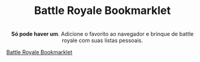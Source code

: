 <h1 align="center">Battle Royale Bookmarklet</h1>
<p align="center">
  <br>
  <strong>Só pode haver um</strong>. Adicione o favorito ao navegador e brinque de battle royale com suas listas pessoais.
  <br>
</p>

<a href="javascript:(function()%7B%22use%20strict%22%3Bfunction%20_toConsumableArray(e)%7Bif(Array.isArray(e))%7Bfor(var%20n%3D0%2Ct%3DArray(e.length)%3Bn%3Ce.length%3Bn%2B%2B)t%5Bn%5D%3De%5Bn%5D%3Breturn%20t%7Dreturn%20Array.from(e)%7Dwindow.br%3Dwindow.br%7C%7C%7Bitens%3A%5B%5D%2Clistas%3A%5B%7Bnome%3A%22Todos%20os%20Pok%C3%A9mons%20da%20primeira%20s%C3%A9rie%22%2Citens%3AArray(151).fill(%22https%3A%2F%2Fraw.githubusercontent.com%2FPokeAPI%2Fsprites%2Fmaster%2Fsprites%2Fpokemon%2F%7B0%7D.png%22).map(function(e%2Cn)%7Breturn%20e.replace(%22%7B0%7D%22%2Cn%2B1)%7D)%7D%2C%7Bnome%3A%22Copa%20do%20Mundo%20de%201994%22%2Citens%3A%22DE%2CSA%2CAR%2CBE%2CBR%2CBO%2CBG%2CCM%2CCO%2CKR%2CES%2CUS%2CGR%2CIE%2CIT%2CMA%2CMX%2CNE%2CNO%2CNL%2CRO%2CRU%2CSE%2CCH%22.split(%22%2C%22).map(function(e)%7Breturn%22https%3A%2F%2Fwww.countryflags.io%2F%22%2Be%2B%22%2Fflat%2F64.png%22%7D)%7D%2C%7Bnome%3A%22Melhor%20Filme%20Oscar%202020%22%2Citens%3A%22Ford%20vs%20Ferrari%2CO%20Irland%C3%AAs%2CJoJo%20Rabbit%2CCoringa%2CAdor%C3%A1veis%20Mulheres%2CHist%C3%B3ria%20de%20um%20Casamento%2C1917%2CEra%20Uma%20Vez%20Em...%20Hollywood%2CParasita%22.split(%22%2C%22)%7D%5D%2Cpaleta%3A%7Bvermelho%3A%22%23c0392b%22%2Cazul%3A%22%233498db%22%7D%2Ccomponentes%3A%7Bmodal%3Afunction(e%2Cn%2Ct)%7Bvar%20o%3Ddocument.createElement(%22div%22)%3Breturn%20o.innerHTML%3D'%3Csection%20style%3D%22position%3Afixed%3Btop%3A0%3Bleft%3A0%3Bright%3A0%3Bbottom%3A0%3Bdisplay%3Aflex%3Balign-items%3Acenter%3Bz-index%3A99999999999%3Bjustify-content%3Acenter%3Bline-height%3A1.4%3B%22%20data-sel%3D%22br-modal%22%3E%5Cn%20%20%20%20%20%20%20%20%20%20%20%20%3Cdiv%20style%3D%22position%3Aabsolute%3Bwidth%3A%20100%25%3Bheight%3A%20100%25%3Bbackground-color%3Argba(0%2C0%2C0%2C.75)%3Bz-index%3A%201%3Bcursor%3Apointer%3B%22%20onclick%3D%22br.fecha()%22%3E%3C%2Fdiv%3E%5Cn%20%20%20%20%20%20%20%20%20%20%20%20%3Cdiv%20style%3D%22position%3Arelative%3Bbackground%3A%23fff%3Bbox-shadow%3A0%200%2010px%20rgba(0%2C0%2C0%2C.3)%3Bcolor%3A%23444%3Bz-index%3A%202%3Bmax-width%3A650px%3B%22%3E%5Cn%20%20%20%20%20%20%20%20%20%20%20%20%20%20%20%20%3Cspan%20onclick%3D%22br.fecha()%22%20style%3D%22position%3A%20absolute%3B%20right%3A%200%3B%20width%3A%2040px%3B%20text-align%3A%20center%3B%20flex-direction%3A%20column%3B%20cursor%3A%20pointer%3B%20font-size%3A%2020px%3B%20padding%3A%2010px%3B%20color%3A%20%23d8d8d8%3B%20text-shadow%3A%200px%200px%201px%20hsl(0%2C%200%25%2C%2091%25)%3B%22%3E%26times%3B%3C%2Fspan%3E%5Cn%20%20%20%20%20%20%20%20%20%20%20%20%20%20%20%20%3Cdiv%20style%3D%22padding%3A%2010px%3Btext-align%3A%20center%3Bmin-width%3A%20400px%3Bfont-family%3A%20sans-serif%3Bfont-weight%3A%20300%3Bline-height%3A%201.2%3B%22%3E%3Cp%20style%3D%22margin%3A%200%3Bfont-size%3A%2020px%3Bmargin-top%3A%2010px%3Bcolor%3A%20%23e74b3c%3Bfont-weight%3A%20500%3B%22%3E'%2Be%2B'%3C%2Fp%3E%3Cp%20style%3D%22font-size%3A%2012px%3Bmargin-top%3A%2010px%3Bcolor%3A%20%23666%3B%22%3E'%2Bn%2B'%3C%2Fp%3E%3C%2Fdiv%3E%5Cn%20%20%20%20%20%20%20%20%20%20%20%20%20%20%20%20%3Cdiv%20style%3D%22padding%3A%2010px%3Bborder-top%3A%201px%20solid%20%23d8d8d8%3B%22%3E%5Cn%20%20%20%20%20%20%20%20%20%20%20%20%20%20%20%20%20%20%20%20'%2Bt.trim()%2B%22%5Cn%20%20%20%20%20%20%20%20%20%20%20%20%20%20%20%20%3C%2Fdiv%3E%5Cn%20%20%20%20%20%20%20%20%20%20%20%20%3C%2Fdiv%3E%22%2Co.firstChild%7D%2Cbotao%3Afunction(e)%7Breturn%20e.cor%3De.cor%7C%7C%22vermelho%22%2C'%3Cbutton%20onclick%3D%22'%2Be.funcao%2B'%22%20style%3D%22box-shadow%3A%20none%3B%20background-color%3A%20'%2Bbr.paleta%5Be.cor%5D%2B%22%3B%20border-radius%3A%200%3B%20border%3A%200%3B%20padding%3A%2010px%2015px%3B%20color%3A%20%23fff%3B%20outline%3A%20none%3B%20cursor%3A%20pointer%3B%20%22%2B(e.estilo%7C%7C%22%22)%2B'%22%3E'%2Be.texto%2B%22%3C%2Fbutton%3E%22%7D%2Cdesafiante%3Afunction(e)%7Breturn%20null%3D%3D%3De.match(new%20RegExp(%22%5E(https%3F%7Cftp)%3A%2F%2F.*(jpeg%7Cpng%7Cgif%7Cbmp%7Cjpg)%22%2C%22ig%22))%3Fe%3A'%3Cimg%20src%3D%22'%2Be%2B'%22%20style%3D%22max-width%3A%2096px%3B%20vertical-align%3A%20middle%3B%22%20%2F%3E'%7D%7D%7D%2Cbr.pega%3Dfunction(e)%7Breturn%20document.querySelector('%5Bdata-sel%3D%22'%2Be%2B'%22%5D')%7C%7Cnull%7D%2Cbr.seleciona%3Dfunction(e)%7Bvar%20n%3D0%3D%3D%3De%3Fbr.itens.findIndex(function(e)%7Breturn%20e%3D%3D%3Dbr.itens%5B1%5D%7D)%3Abr.itens.findIndex(function(e)%7Breturn%20e%3D%3D%3Dbr.itens%5B0%5D%7D)%3Bbr.itens.splice(n%2C1)%2C1%3D%3D%3Dbr.itens.length%3Fbr.finaliza()%3Abr.comeca(br.itens)%7D%2Cbr.finaliza%3Dfunction()%7Bbr.fecha()%2Cdocument.body.insertAdjacentElement(%22beforeend%22%2Cbr.componentes.modal(%22E%20o%20vencedor%20%C3%A9%3A%22%2C%22O%20jogo%20chegou%20ao%20fim%2C%20temos%20um%20vencedor!%22%2C'%3Cdiv%20style%3D%22display%3Aflex%3Bjustify-content%3Acenter%3B%22%3E%5Cn%20%20%20%20%20%20%20%20%20%20%20%20%3Cp%20style%3D%22padding%3A20px%3Bfont-size%3A28px%3B%22%3E%5Cn%20%20%20%20%20%20%20%20%20%20%20%20%20%20%20%20'%2Bbr.componentes.desafiante(br.itens%5B0%5D)%2B'%5Cn%20%20%20%20%20%20%20%20%20%20%20%20%3C%2Fp%3E%5Cn%20%20%20%20%20%20%20%20%3C%2Fdiv%3E%5Cn%20%20%20%20%20%20%20%20%3Cdiv%20style%3D%22display%3A%20flex%3B%20justify-content%3A%20center%3B%20margin-top%3A%2020px%3B%20margin-bottom%3A%2020px%3B%20font-weight%3A%20600%3B%20padding-top%3A%2020px%3B%22%3E%5Cn%20%20%20%20%20%20%20%20%20%20%20%20'%2Bbr.componentes.botao(%7Bcor%3A%22azul%22%2Cfuncao%3A%22br.abre()%22%2Ctexto%3A%22Jogar%20denovo%22%2Cestilo%3A%22margin-right%3A%2010px%3B%22%7D)%2B%22%5Cn%20%20%20%20%20%20%20%20%20%20%20%20%22%2Bbr.componentes.botao(%7Bcor%3A%22vermelho%22%2Cfuncao%3A%22br.fecha()%22%2Ctexto%3A%22Fechar%20jogo%22%7D)%2B%22%20%20%20%20%20%20%20%20%5Cn%20%20%20%20%20%20%20%20%3C%2Fdiv%3E%22))%7D%2Cbr.fecha%3Dfunction()%7Bvar%20e%3Dbr.pega(%22br-modal%22)%3Be%26%26e.remove()%7D%2Cbr.lista%3Dfunction()%7Bbr.fecha()%2Cdocument.body.insertAdjacentElement(%22beforeend%22%2Cbr.componentes.modal(%22Batle%20Royale!%22%2C%22Selecione%20uma%20lista%20salva%22%2C'%5Cn%20%20%20%20%20%20%20%20%3Cdiv%20style%3D%22margin-top%3A%2020px%3B%22%3E%5Cn%20%20%20%20%20%20%20%20%20%20%20%20%3Cul%20style%3D%22margin%3A10px%3B%22%3E%5Cn%20%20%20%20%20%20%20%20%20%20%20%20%20%20%20%20'%2Bbr.listas.map(function(e%2Cn)%7Breturn'%5Cn%20%20%20%20%20%20%20%20%20%20%20%20%20%20%20%20%20%20%20%20%3Cli%20onclick%3D%22br.comeca(br.listas%5B'%2Bn%2B'%5D.itens)%22%20style%3D%22cursor%3Apointer%3Bfont-weight%3A500%3Bfont-size%3A%2014px%3Blist-style%3A%20none%3Bmargin%3A%200%200%2010px%3B%22%3E'%2Be.nome%2B'%20-%20%3Cspan%20style%3D%22color%3A%20%23ccc%3B%22%3E'%2Be.itens.length%2B%22%20itens%3C%2Fspan%3E%3C%2Fli%3E%5Cn%20%20%20%20%20%20%20%20%20%20%20%20%20%20%20%20%22%7D).join(%22%22)%2B'%5Cn%20%20%20%20%20%20%20%20%20%20%20%20%3C%2Ful%3E%5Cn%20%20%20%20%20%20%20%20%3C%2Fdiv%3E%5Cn%20%20%20%20%20%20%20%20%3Cdiv%20style%3D%22display%3A%20flex%3B%20justify-content%3A%20center%3B%20margin-top%3A%2020px%3B%20font-weight%3A%20600%3B%20padding-top%3A%2020px%3B%22%3E%5Cn%20%20%20%20%20%20%20%20%20%20%20%20'%2Bbr.componentes.botao(%7Bcor%3A%22vermelho%22%2Cfuncao%3A%22br.abre()%22%2Ctexto%3A%22Voltar%22%7D)%2B%22%5Cn%20%20%20%20%20%20%20%20%3C%2Fdiv%3E%22))%7D%2Cbr.salvar%3Dfunction(e)%7Be.sort(function()%7Breturn.5-Math.random()%7D).slice(0%2C1)%3Bbr.listas.push(%7Bnome%3Ae%7D)%7D%2Cbr.comeca%3Dfunction(e)%7Bvar%20n%3D0%3Carguments.length%26%26void%200!%3D%3De%3Fe%3A%5B%5D%3Bbr.itens%3D1%3Cn.length%3F%5B%5D.concat(_toConsumableArray(n))%3Abr.pega(%22br-textarea%22).value.split(%22%5Cn%22).filter(function(e)%7Breturn%20e%7D).map(function(e)%7Breturn%20e.trim().replace(%2F%3C%5B%5E%3E%5D*%3E%3F%2Fgm%2C%22%22)%7D).filter(function(e%2Cn%2Ct)%7Breturn%20t.indexOf(e)%3D%3Dn%7D)%2Cbr.itens.length%3C2%7C%7C(br.fecha()%2Cbr.desafiantes%3Dbr.itens.sort(function()%7Breturn.5-Math.random()%7D).slice(0%2C2)%2Cdocument.body.insertAdjacentElement(%22beforeend%22%2Cbr.componentes.modal(2%3Cbr.itens.length%3F%22Batalha!%22%3A%22Bataaaaalha%20final!%22%2C%22Escolha%20somente%20um.%20%22%2B(2%3Cbr.itens.length%3F%22Faltam%20%3Cstrong%3E%22%2B(br.itens.length-1)%2B%22%3C%2Fstrong%3E%20batalhas%22%3A%22%22)%2C'%5Cn%20%20%20%20%20%20%20%20%3Cdiv%3E%20%5Cn%20%20%20%20%20%20%20%20%20%20%20%20%3Cdiv%20style%3D%22display%3A%20flex%3B%20font-size%3A%2030px%3B%20padding%3A%200%3B%20text-align%3A%20center%3B%20width%3A%20100%25%3B%20flex-direction%3A%20column%3B%20%22%3E%5Cn%20%20%20%20%20%20%20%20%20%20%20%20%20%20%20%20%3Cp%20onclick%3D%22br.seleciona(0)%22%20style%3D%22margin%3A%200%3B%20padding%3A%2010px%3B%20cursor%3Apointer%3B%20%22%3E%5Cn%20%20%20%20%20%20%20%20%20%20%20%20%20%20%20%20%20%20%20%20%3Cspan%20style%3D%22color%3A%20%233398db%3B%20margin-right%3A%2010px%3B%20%22%3EA%3C%2Fspan%3E%5Cn%20%20%20%20%20%20%20%20%20%20%20%20%20%20%20%20%20%20%20%20'%2Bbr.componentes.desafiante(br.desafiantes%5B0%5D)%2B'%5Cn%20%20%20%20%20%20%20%20%20%20%20%20%20%20%20%20%3C%2Fp%3E%5Cn%20%20%20%20%20%20%20%20%20%20%20%20%20%20%20%20%3Cspan%20style%3D%22font-size%3A%2013px%3B%20color%3A%20%23ccc%3B%20height%3A%201px%3B%20border-top%3A%201px%20solid%20%23efefef%3B%20margin%3A%2010px%3B%20line-height%3A%201px%3B%20width%3A%2050%25%3B%20text-shadow%3A%200px%200px%205px%20%23fff%3B%20margin%3A%2020px%3B%20align-self%3A%20center%3B%20%22%3EVS%3C%2Fspan%3E%5Cn%20%20%20%20%20%20%20%20%20%20%20%20%20%20%20%20%3Cp%20onclick%3D%22br.seleciona(1)%22%20style%3D%22padding%3A%2010px%3B%20cursor%3Apointer%3B%20margin%3A%200%3B%20%22%3E%5Cn%20%20%20%20%20%20%20%20%20%20%20%20%20%20%20%20%20%20%20%20%3Cspan%20style%3D%22margin-right%3A%2010px%3B%20color%3A%20%23c0382b%3B%20%22%3EB%3C%2Fspan%3E%5Cn%20%20%20%20%20%20%20%20%20%20%20%20%20%20%20%20%20%20%20%20'%2Bbr.componentes.desafiante(br.desafiantes%5B1%5D)%2B'%5Cn%20%20%20%20%20%20%20%20%20%20%20%20%20%20%20%20%3C%2Fp%3E%5Cn%20%20%20%20%20%20%20%20%20%20%20%20%3C%2Fdiv%3E%5Cn%20%20%20%20%20%20%20%20%20%20%20%20%3Cdiv%20style%3D%22display%3A%20flex%3B%20justify-content%3A%20center%3B%20margin-top%3A%2020px%3B%20margin-bottom%3A%2020px%3B%20font-weight%3A%20600%3B%20padding-top%3A%2020px%3B%20%22%3E%5Cn%20%20%20%20%20%20%20%20%20%20%20%20%20%20%20%20'%2Bbr.componentes.botao(%7Bcor%3A%22azul%22%2Cfuncao%3A%22br.seleciona(0)%22%2Ctexto%3A%22A%22%2Cestilo%3A%22margin-right%3A%2010px%3B%22%7D)%2B%22%5Cn%20%20%20%20%20%20%20%20%20%20%20%20%20%20%20%20%22%2Bbr.componentes.botao(%7Bcor%3A%22vermelho%22%2Cfuncao%3A%22br.seleciona(1)%22%2Ctexto%3A%22B%22%7D)%2B%22%5Cn%20%20%20%20%20%20%20%20%20%20%20%20%3C%2Fdiv%3E%5Cn%20%20%20%20%20%20%20%20%3C%2Fdiv%3E%22)))%7D%2Cbr.abre%3Dfunction()%7Bbr.fecha()%2Cdocument.body.insertAdjacentElement(%22beforeend%22%2Cbr.componentes.modal(%22Battle%20Royale!%22%2C'Digite%20sua%20lista.%201%20item%20por%20linha%20%3Cspan%20style%3D%22color%3A%20'%2Bbr.paleta.azul%2B'%3Bcursor%3Apointer%3B%22%20onclick%3D%22br.lista()%22%3Eou%20use%20uma%20lista%20salva.%3C%2Fspan%3E'%2C'%5Cn%20%20%20%20%20%20%20%20%3Ctextarea%20data-sel%3D%22br-textarea%22%20style%3D%22border%3A%201px%20solid%20rgb(216%2C%20216%2C%20216)%3B%20resize%3A%20vertical%3B%20margin%3A%200px%3B%20width%3A%20100%25%3B%20height%3A%20140px%3B%22%3E%3C%2Ftextarea%3E%5Cn%20%20%20%20%20%20%20%20%3Cdiv%20style%3D%22display%3A%20flex%3B%20align-items%3A%20center%3B%20padding-top%3A%2010px%3B%20%22%3E%5Cn%20%20%20%20%20%20%20%20%20%20%20%20%3Cspan%20style%3D%22display%3Aflex%3B%22%3E%5Cn%20%20%20%20%20%20%20%20%20%20%20%20%20%20%20%20%3Cinput%20type%3D%22checkbox%22%20id%3D%22lista-em-texto%22%20data-sel%3D%22lista-em-texto%22%3E%5Cn%20%20%20%20%20%20%20%20%20%20%20%20%20%20%20%20%3Clabel%20for%3D%22lista-em-texto%22%3ESalvar%20lista%3C%2Flabel%3E%5Cn%20%20%20%20%20%20%20%20%20%20%20%20%3C%2Fspan%3E%5Cn%20%20%20%20%20%20%20%20%20%20%20%20'%2Bbr.componentes.botao(%7Bcor%3A%22vermelho%22%2Cfuncao%3A%22br.comeca()%22%2Ctexto%3A%22Come%C3%A7ar!%22%2Cestilo%3A%22margin-left%3A%20auto%3B%22%7D)%2B%22%5Cn%20%20%20%20%20%20%20%20%3C%2Fdiv%3E%22))%7D%2Cbr.abre()%3B%7D)()">Battle Royale Bookmarklet</a>
